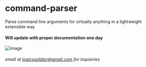 # command-parser
Parse command line arguments for virtually anything in a lightweight extensible way 

#### Will update with proper documentation one day

![image](https://github.com/LogicsSoldier/command-parser/assets/4423284/97bed225-09ec-4843-82ee-ede989511829)

###### email at logicssoldier@gmail.com for inquieries
